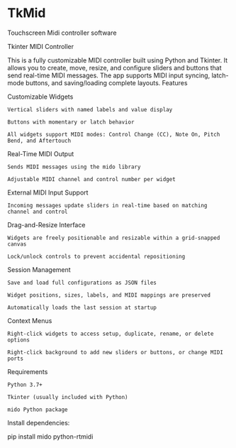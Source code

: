 # TkMid
Touchscreen Midi controller software

Tkinter MIDI Controller

This is a fully customizable MIDI controller built using Python and Tkinter. It allows you to create, move, resize, and configure sliders and buttons that send real-time MIDI messages. The app supports MIDI input syncing, latch-mode buttons, and saving/loading complete layouts.
Features

Customizable Widgets

    Vertical sliders with named labels and value display

    Buttons with momentary or latch behavior

    All widgets support MIDI modes: Control Change (CC), Note On, Pitch Bend, and Aftertouch

Real-Time MIDI Output

    Sends MIDI messages using the mido library

    Adjustable MIDI channel and control number per widget

External MIDI Input Support

    Incoming messages update sliders in real-time based on matching channel and control

Drag-and-Resize Interface

    Widgets are freely positionable and resizable within a grid-snapped canvas

    Lock/unlock controls to prevent accidental repositioning

Session Management

    Save and load full configurations as JSON files

    Widget positions, sizes, labels, and MIDI mappings are preserved

    Automatically loads the last session at startup

Context Menus

    Right-click widgets to access setup, duplicate, rename, or delete options

    Right-click background to add new sliders or buttons, or change MIDI ports

Requirements

    Python 3.7+

    Tkinter (usually included with Python)

    mido Python package

Install dependencies:

pip install mido python-rtmidi





















